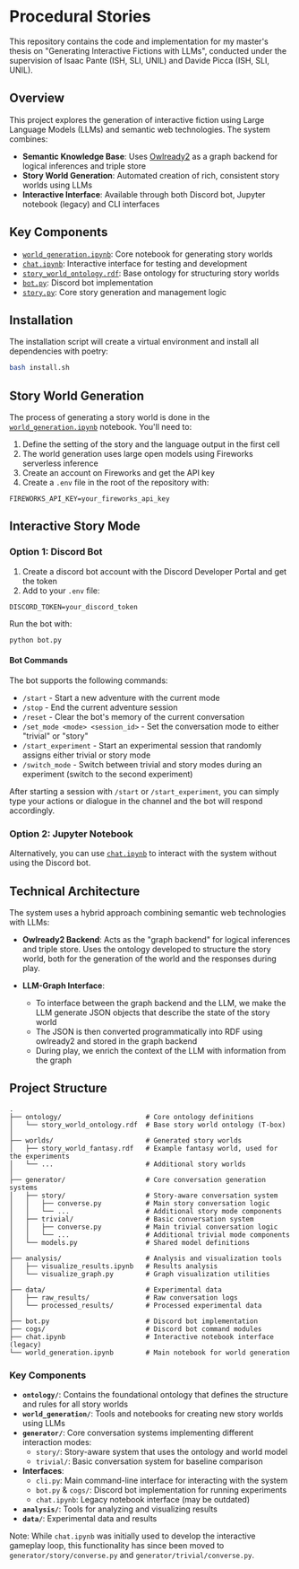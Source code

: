 # Procedural Stories

This repository contains the code and implementation for my master's thesis on "Generating Interactive Fictions with LLMs", conducted under the supervision of Isaac Pante (ISH, SLI, UNIL) and Davide Picca (ISH, SLI, UNIL).

## Overview

This project explores the generation of interactive fiction using Large Language Models (LLMs) and semantic web technologies. The system combines:

- **Semantic Knowledge Base**: Uses [Owlready2](https://owlready2.readthedocs.io/) as a graph backend for logical inferences and triple store
- **Story World Generation**: Automated creation of rich, consistent story worlds using LLMs
- **Interactive Interface**: Available through both Discord bot, Jupyter notebook (legacy) and CLI interfaces

## Key Components

- [`world_generation.ipynb`](world_generation.ipynb): Core notebook for generating story worlds
- [`chat.ipynb`](chat.ipynb): Interactive interface for testing and development
- [`story_world_ontology.rdf`](story_world_ontology.rdf): Base ontology for structuring story worlds
- [`bot.py`](bot.py): Discord bot implementation
- [`story.py`](story.py): Core story generation and management logic

## Installation

The installation script will create a virtual environment and install all dependencies with poetry:

```bash
bash install.sh
```

## Story World Generation

The process of generating a story world is done in the [`world_generation.ipynb`](world_generation.ipynb) notebook. You'll need to:

1. Define the setting of the story and the language output in the first cell
2. The world generation uses large open models using Fireworks serverless inference
3. Create an account on Fireworks and get the API key
4. Create a `.env` file in the root of the repository with:

```
FIREWORKS_API_KEY=your_fireworks_api_key
```

## Interactive Story Mode

### Option 1: Discord Bot

1. Create a discord bot account with the Discord Developer Portal and get the token
2. Add to your `.env` file:
```
DISCORD_TOKEN=your_discord_token
```

Run the bot with:
```bash
python bot.py
```

#### Bot Commands

The bot supports the following commands:

- `/start` - Start a new adventure with the current mode
- `/stop` - End the current adventure session
- `/reset` - Clear the bot's memory of the current conversation
- `/set_mode <mode> <session_id>` - Set the conversation mode to either "trivial" or "story"
- `/start_experiment` - Start an experimental session that randomly assigns either trivial or story mode
- `/switch_mode` - Switch between trivial and story modes during an experiment (switch to the second experiment)

After starting a session with `/start` or `/start_experiment`, you can simply type your actions or dialogue in the channel and the bot will respond accordingly.

### Option 2: Jupyter Notebook
Alternatively, you can use [`chat.ipynb`](chat.ipynb) to interact with the system without using the Discord bot.

## Technical Architecture

The system uses a hybrid approach combining semantic web technologies with LLMs:

- **Owlready2 Backend**: Acts as the "graph backend" for logical inferences and triple store. Uses the ontology developed to structure the story world, both for the generation of the world and the responses during play.

- **LLM-Graph Interface**: 
  - To interface between the graph backend and the LLM, we make the LLM generate JSON objects that describe the state of the story world
  - The JSON is then converted programmatically into RDF using owlready2 and stored in the graph backend
  - During play, we enrich the context of the LLM with information from the graph

## Project Structure

```
.
├── ontology/                     # Core ontology definitions
│   └── story_world_ontology.rdf  # Base story world ontology (T-box)
│
├── worlds/                       # Generated story worlds
│   ├── story_world_fantasy.rdf   # Example fantasy world, used for the experiments
│   └── ...                       # Additional story worlds
│
├── generator/                    # Core conversation generation systems
│   ├── story/                    # Story-aware conversation system
│   │   ├── converse.py           # Main story conversation logic
│   │   └── ...                   # Additional story mode components
│   ├── trivial/                  # Basic conversation system
│   │   ├── converse.py           # Main trivial conversation logic
│   │   └── ...                   # Additional trivial mode components
│   └── models.py                 # Shared model definitions
│
├── analysis/                     # Analysis and visualization tools
│   ├── visualize_results.ipynb   # Results analysis
│   └── visualize_graph.py        # Graph visualization utilities
│
├── data/                         # Experimental data
│   ├── raw_results/              # Raw conversation logs
│   └── processed_results/        # Processed experimental data
│
├── bot.py                        # Discord bot implementation
├── cogs/                         # Discord bot command modules
├── chat.ipynb                    # Interactive notebook interface (legacy)
└── world_generation.ipynb        # Main notebook for world generation
```

### Key Components

- **`ontology/`**: Contains the foundational ontology that defines the structure and rules for all story worlds
- **`world_generation/`**: Tools and notebooks for creating new story worlds using LLMs
- **`generator/`**: Core conversation systems implementing different interaction modes:
  - `story/`: Story-aware system that uses the ontology and world model
  - `trivial/`: Basic conversation system for baseline comparison
- **Interfaces**:
  - `cli.py`: Main command-line interface for interacting with the system
  - `bot.py` & `cogs/`: Discord bot implementation for running experiments
  - `chat.ipynb`: Legacy notebook interface (may be outdated)
- **`analysis/`**: Tools for analyzing and visualizing results
- **`data/`**: Experimental data and results

Note: While `chat.ipynb` was initially used to develop the interactive gameplay loop, this functionality has since been moved to `generator/story/converse.py` and `generator/trivial/converse.py`.
